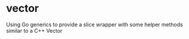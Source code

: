 # vector
Using Go generics to provide a slice wrapper with some helper methods similar to a C++ Vector<T>
